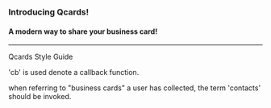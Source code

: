 ### Introducing  Qcards!

#### A modern way to share your business card!



-------------------------------------------------
Qcards Style Guide

'cb' is used denote a callback function.

when referring to "business cards" a user has collected, the term 'contacts' should be invoked.
